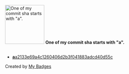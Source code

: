 <img src="https://my-badges.github.io/my-badges/a-commit.png" alt="One of my commit sha starts with &quot;a&quot;." title="One of my commit sha starts with &quot;a&quot;." width="128">
<strong>One of my commit sha starts with &quot;a&quot;.</strong>
<br><br>

- <a href="https://github.com/dancarroll/dancarrollorg_django/commit/aa2133e69a4c1260406d2b3f041883adcd40d55c"><strong>a</strong>a2133e69a4c1260406d2b3f041883adcd40d55c</a>


Created by <a href="https://github.com/my-badges/my-badges">My Badges</a>